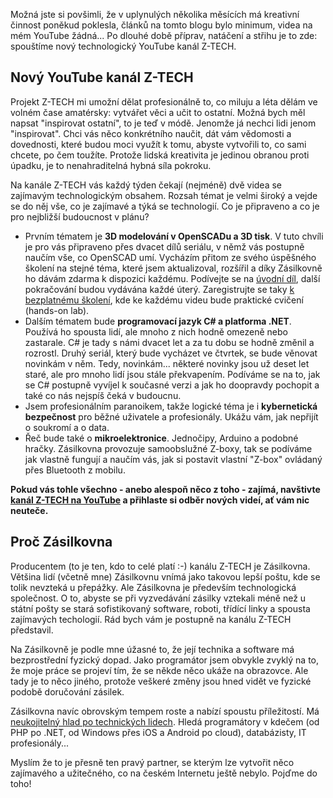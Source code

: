 <!-- dcterms:title = Se Zásilkovnou spouštíme nový technologický kanál Z-TECH -->
<!-- dcterms:abstract = Možná jste si povšimli, že v uplynulých několika měsících má kreativní činnost poněkud poklesla, článků na tomto blogu bylo minimum, videa na mém YouTube žádná...  Po dlouhé době příprav, natáčení a střihu je to zde: spouštíme nový technologický YouTube kanál Z-TECH. A začínáme bezplatným školením 3D modelování v OpenSCADu. -->
<!-- dcterms:creator = Michal Altair Valášek -->
<!-- x4w:pictureUrl = /perex-pictures/logo-ztech.svg -->
<!-- x4w:pictureWidth = 150 -->
<!-- x4w:pictureHeight = 150 -->
<!-- x4w:coverUrl = /cover-pictures/20210817-ztech-launch.jpg-->
<!-- x4w:category = Z-TECH -->
<!-- x4w:category = Bastlení -->
<!-- x4w:category = 3D tisk -->
<!-- dcterms:dateAccepted = 2021-08-17 -->

Možná jste si povšimli, že v uplynulých několika měsících má kreativní činnost poněkud poklesla, článků na tomto blogu bylo minimum, videa na mém YouTube žádná...  Po dlouhé době příprav, natáčení a střihu je to zde: spouštíme nový technologický YouTube kanál Z-TECH.

## Nový YouTube kanál Z-TECH

Projekt Z-TECH mi umožní dělat profesionálně to, co miluju a léta dělám ve volném čase amatérsky: vytvářet věci a učit to ostatní. Možná bych měl napsat "inspirovat ostatní", to je teď v módě. Jenomže já nechci lidi jenom "inspirovat". Chci vás něco konkrétního naučit, dát vám vědomosti a dovednosti, které budou moci využít k tomu, abyste vytvořili to, co sami chcete, po čem toužíte. Protože lidská kreativita je jedinou obranou proti úpadku, je to nenahraditelná hybná síla pokroku.

Na kanále Z-TECH vás každý týden čekají (nejméně) dvě videa se zajímavým technologickým obsahem. Rozsah témat je velmi široký a vejde se do něj vše, co je zajímavé a týká se technologií. Co je připraveno a co je pro nejbližší budoucnost v plánu?

* Prvním tématem je **3D modelování v OpenSCADu a 3D tisk**. V tuto chvíli je pro vás připraveno přes dvacet dílů seriálu, v němž vás postupně naučím vše, co OpenSCAD umí. Vycházím přitom ze svého úspěšného školení na stejné téma, které jsem aktualizoval, rozšířil a díky Zásilkovně ho dávám zdarma k dispozici každému. Podívejte se na [úvodní díl](https://youtu.be/7562pU6gDyo), další pokračování budou vydávána každé úterý. Zaregistrujte se taky [k bezplatnému školení](https://go.ztech.cz/OPENSCAD), kde ke každému videu bude praktické cvičení (hands-on lab).
* Dalším tématem bude **programovací jazyk C# a platforma .NET**. Používá ho spousta lidí, ale mnoho z nich hodně omezeně nebo zastarale. C# je tady s námi dvacet let a za tu dobu se hodně změnil a rozrostl. Druhý seriál, který bude vycházet ve čtvrtek, se bude věnovat novinkám v něm. Tedy, novinkám... některé novinky jsou už deset let staré, ale pro mnoho lidí jsou stále překvapením. Podíváme se na to, jak se C# postupně vyvíjel k současné verzi a jak ho doopravdy pochopit a také co nás nejspíš čeká v budoucnu.
* Jsem profesionálním paranoikem, takže logické téma je i **kybernetická bezpečnost** pro běžné uživatele a profesionály. Ukážu vám, jak nepřijít o soukromí a o data.
* Řeč bude také o **mikroelektronice**. Jednočipy, Arduino a podobné hračky. Zásilkovna provozuje samoobslužné Z-boxy, tak se podíváme jak vlastně fungují a naučím vás, jak si postavit vlastní "Z-box" ovládaný přes Bluetooth z mobilu.

**Pokud vás tohle všechno - anebo alespoň něco z toho - zajímá, navštivte [kanál Z-TECH na YouTube](https://www.youtube.com/channel/UCsfmvtiR2GSTYAeUvl1BvGA) a přihlaste si odběr nových videí, ať vám nic neuteče.**

## Proč Zásilkovna

Producentem (to je ten, kdo to celé platí :-) kanálu Z-TECH je Zásilkovna. Většina lidí (včetně mne) Zásilkovnu vnímá jako takovou lepší poštu, kde se tolik nevzteká u přepážky. Ale Zásilkovna je především technologická společnost. O to, abyste se při vyzvedávání zásilky vztekali méně než u státní pošty se stará sofistikovaný software, roboti, třídící linky a spousta zajímavých techologií. Rád bych vám je postupně na kanálu Z-TECH představil.

Na Zásilkovně je podle mne úžasné to, že její technika a software má bezprostřední fyzický dopad. Jako programátor jsem obvykle zvyklý na to, že moje práce se projeví tím, že se někde něco ukáže na obrazovce. Ale tady je to něco jiného, protože veškeré změny jsou hned vidět ve fyzické podobě doručování zásilek.

Zásilkovna navíc obrovským tempem roste a nabízí spoustu příležitostí. Má [neukojitelný hlad po technických lidech](https://ats.nalgoo.com/en/gate/packeta/positions/). Hledá programátory v kdečem (od PHP po .NET, od Windows přes iOS a Android po cloud), databázisty, IT profesionály...

Myslím že to je přesně ten pravý partner, se kterým lze vytvořit něco zajímavého a užitečného, co na českém Internetu ještě nebylo. Pojďme do toho!
